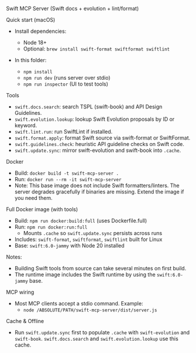 Swift MCP Server (Swift docs + evolution + lint/format)

Quick start (macOS)

- Install dependencies:
  - Node 18+
  - Optional: `brew install swift-format swiftformat swiftlint`

- In this folder:
  - `npm install`
  - `npm run dev` (runs server over stdio)
  - `npm run inspector` (UI to test tools)

Tools

- `swift.docs.search`: search TSPL (swift-book) and API Design Guidelines.
- `swift.evolution.lookup`: lookup Swift Evolution proposals by ID or keyword.
- `swift.lint.run`: run SwiftLint if installed.
- `swift.format.apply`: format Swift source via swift-format or SwiftFormat.
- `swift.guidelines.check`: heuristic API guideline checks on Swift code.
- `swift.update.sync`: mirror swift-evolution and swift-book into `.cache`.

Docker

- Build: `docker build -t swift-mcp-server .`
- Run: `docker run --rm -it swift-mcp-server`
- Note: This base image does not include Swift formatters/linters. The server
  degrades gracefully if binaries are missing. Extend the image if you need them.

Full Docker image (with tools)

- Build: `npm run docker:build:full` (uses Dockerfile.full)
- Run: `npm run docker:run:full`
  - Mounts `.cache` so `swift.update.sync` persists across runs
- Includes: `swift-format`, `swiftformat`, `swiftlint` built for Linux
- Base: `swift:6.0-jammy` with Node 20 installed

Notes:
- Building Swift tools from source can take several minutes on first build.
- The runtime image includes the Swift runtime by using the `swift:6.0-jammy` base.

MCP wiring

- Most MCP clients accept a stdio command. Example:
  - `node /ABSOLUTE/PATH/swift-mcp-server/dist/server.js`

Cache & Offline

- Run `swift.update.sync` first to populate `.cache` with `swift-evolution` and
  `swift-book`. `swift.docs.search` and `swift.evolution.lookup` use this cache.
